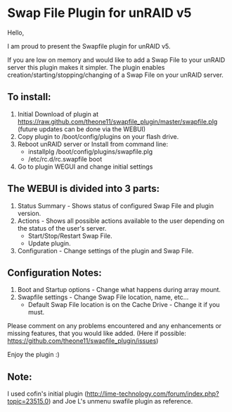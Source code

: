 Swap File Plugin for unRAID v5
=============================

Hello,

I am proud to present the Swapfile plugin for unRAID v5.

If you are low on memory and would like to add a Swap File to your unRAID server this plugin makes it simpler.
The plugin enables creation/starting/stopping/changing of a Swap File on your unRAID server.

To install:
-----------
1. Initial Download of plugin at https://raw.github.com/theone11/swapfile_plugin/master/swapfile.plg (future updates can be done via the WEBUI)
2. Copy plugin to /boot/config/plugins on your flash drive.
3. Reboot unRAID server or Install from command line:
   - installplg /boot/config/plugins/swapfile.plg
   - /etc/rc.d/rc.swapfile boot
4. Go to plugin WEGUI and change initial settings

The WEBUI is divided into 3 parts:
----------------------------------
1. Status Summary - Shows status of configured Swap File and plugin version.
2. Actions - Shows all possible actions available to the user depending on the status of the user's server.
   - Start/Stop/Restart Swap File.
   - Update plugin.
3. Configuration - Change settings of the plugin and Swap File.

Configuration Notes:
--------------------
1. Boot and Startup options - Change what happens during array mount.
2. Swapfile settings - Change Swap File location, name, etc...
   - Default Swap File location is on the Cache Drive - Change it if you must.

Please comment on any problems encountered and any enhancements or missing features, that you would like added.
(Here if possible: https://github.com/theone11/swapfile_plugin/issues)

Enjoy the plugin  :)

Note:
-----
I used cofin's initial plugin (http://lime-technology.com/forum/index.php?topic=23515.0) and Joe L's unmenu swafile plugin as reference.

